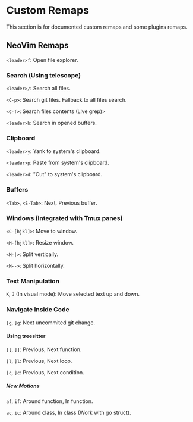 # Custom Remaps
This section is for documented custom remaps and some plugins remaps.

## NeoVim Remaps
`<leader>f`: Open file explorer.

### Search (Using telescope)
`<leader>/`: Search all files.

`<C-p>`: Search git files. Fallback to all files search.

`<C-f>`: Search files contents (Live grep)>

`<leader>b`: Search in opened buffers.

### Clipboard
`<leader>y`: Yank to system's clipboard.

`<leader>p`: Paste from system's clipboard.

`<leader>d`: "Cut" to system's clipboard.

### Buffers
`<Tab>`, `<S-Tab>`: Next, Previous buffer.

### Windows (Integrated with Tmux panes)
`<C-[hjkl]>`: Move to window.

`<M-[hjkl]>`: Resize window.

`<M-|>`: Split vertically.

`<M-->`: Split horizontally.

### Text Manipulation
`K`, `J` (In visual mode): Move selected text up and down.

### Navigate Inside Code

`[g`, `]g`: Next uncommited git change.

#### Using treesitter
`[[`, `]]`: Previous, Next function.

`[l`, `]l`: Previous, Next loop.

`[c`, `]c`: Previous, Next condition.

##### New Motions
`af`, `if`: Around function, In function.

`ac`, `ic`: Around class, In class (Work with go struct).
